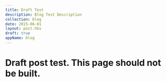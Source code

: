 ```yaml
---
title: Draft Test
description: Blog Test Description
collection: blog
date: 2015-06-01
layout: post.hbs
draft: true
appName: blog
---
```


# Draft post test. This page should not be built.
